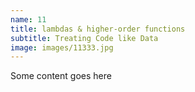 ```yaml
---
name: 11
title: lambdas & higher-order functions
subtitle: Treating Code like Data
image: images/11333.jpg
---
```

Some content goes here

